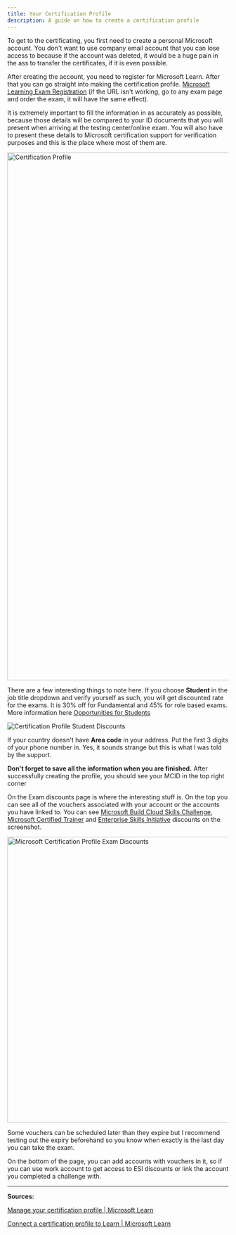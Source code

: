 ```yaml
---
title: Your Certification Profile
description: A guide on how to create a certification profile
---
```


To get to the certificating, you first need to create a personal Microsoft account. You don't want to use company email account that you can lose access to because if the account was deleted, it would be a huge pain in the ass to transfer the certificates, if it is even possible.

After creating the account, you need to register for Microsoft Learn. After that you can go straight into making the certification profile. [Microsoft Learning Exam Registration](https://go.microsoft.com/fwlink/?linkid=2188912) (if the URL isn't working, go to any exam page and order the exam, it will have the same effect).

It is extremely important to fill the information in as accurately as possible, because those details will be compared to your ID documents that you will present when arriving at the testing center/online exam. You will also have to present these details to Microsoft certification support for verification purposes and this is the place where most of them are.

<img title="" src="/certificationprofile.png" width="800" height="1200" alt="Certification Profile"/>

There are a few interesting things to note here. If you choose **Student** in the job title dropdown and verify yourself as such, you will get discounted rate for the exams. It is 30% off for Fundamental and 45% for role based exams. More information here [Opportunities for Students](https://certs.msfthub.wiki/guide/studentopportunities/)

<img title="" src="/studentdiscount.webp" alt="Certification Profile Student Discounts"/>

If your country doesn't have **Area code** in your address. Put the first 3 digits of your phone number in. Yes, it sounds strange but this is what I was told by the support. 

**Don't forget to save all the information when you are finished.**
After successfully creating the profile, you should see your MCID in the top right corner

On the Exam discounts page is where the interesting stuff is. On the top you can see all of the vouchers associated with your account or the accounts you have linked to. You can see [Microsoft Build Cloud Skills Challenge](https://certs.msfthub.wiki/vouchers/cloud-skills-challenges/), [Microsoft Certified Trainer](https://learn.microsoft.com/certifications/mct-certification?WT.mc_id=studentamb_165290) and [Enterprise Skills Initiative](https://certs.msfthub.wiki/vouchers/microsoft-esi/) discounts on the screenshot.

<img title="" src="/certificationprofileexamdiscounts.png" width="700" height="650" alt="Microsoft Certification Profile Exam Discounts"/>

Some vouchers can be scheduled later than they expire but I recommend testing out the expiry beforehand so you know when exactly is the last day you can take the exam.

On the bottom of the page, you can add accounts with vouchers in it, so if you can use work account to get access to ESI discounts or link the account you completed a challenge with.

---

**Sources:**

[Manage your certification profile | Microsoft Learn](https://learn.microsoft.com/en-us/certifications/manage-certification-profile?WT.mc_id=studentamb_165290)

[Connect a certification profile to Learn | Microsoft Learn](https://learn.microsoft.com/en-us/certifications/connect-cert-profile-to-learn?WT.mc_id=studentamb_165290)
